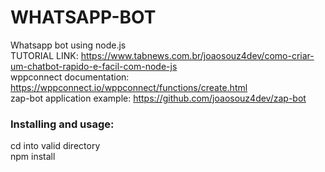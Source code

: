 # WHATSAPP-BOT
Whatsapp bot using node.js<br/>
TUTORIAL LINK: https://www.tabnews.com.br/joaosouz4dev/como-criar-um-chatbot-rapido-e-facil-com-node-js <br/>
wppconnect documentation: https://wppconnect.io/wppconnect/functions/create.html <br/>
zap-bot application example: https://github.com/joaosouz4dev/zap-bot <br/>

### Installing and usage:
cd into valid directory <br/>
npm install<br/>

